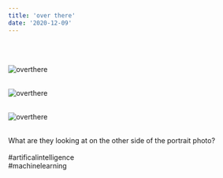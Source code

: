 ```yaml
---
title: 'over there'
date: '2020-12-09'
---
```

<br>
<br>

![overthere](/images/overthere/overthere.jpg)
<br>
<br>

![overthere](/images/overthere/overthere2.jpg)
<br>
<br>

![overthere](/images/overthere/overthere3.jpg)
<br>
<br>


What are they looking at on the other side of the portrait photo?
<br>
<br>
#artificalintelligence <br>
#machinelearning 

<br>

<br>
<br>
<!-- 
#h1
##h2
###h3
####h4
#####h5
######h6
- brabra is list
**bold text**
_Italic_ or *Italic*

-->
